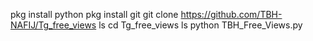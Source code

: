 
pkg install python 
pkg install git
git clone https://github.com/TBH-NAFIJ/Tg_free_views
ls
cd Tg_free_views
ls
python TBH_Free_Views.py
